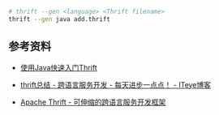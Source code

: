 ```bash
# thrift --gen <language> <Thrift filename>
thrift --gen java add.thrift
```

## 参考资料
- [使用Java快速入门Thrift ](https://my.oschina.net/jack230230/blog/66041)
- [thrift总结 - 跨语言服务开发 - 每天进步一点点！ - ITeye博客](http://uule.iteye.com/blog/2223730)

- [Apache Thrift - 可伸缩的跨语言服务开发框架](https://www.ibm.com/developerworks/cn/java/j-lo-apachethrift/index.html)